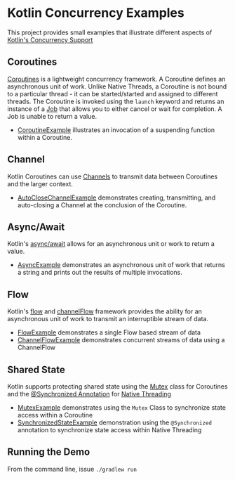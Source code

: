 # Kotlin Concurrency Examples
This project provides small examples that illustrate different aspects of 
[Kotlin's Concurrency Support](https://kotlinlang.org/docs/coroutines-guide.html)

## Coroutines
[Coroutines](https://kotlinlang.org/docs/coroutines-basics.html#your-first-coroutine) is a lightweight
concurrency framework.  A Coroutine defines an asynchronous unit of work.  Unlike 
Native Threads, a Coroutine is not bound to a particular thread - it can be started/started and assigned 
to different threads.  The Coroutine is invoked using the `launch` keyword and returns an instance of a 
[Job](https://kotlinlang.org/api/kotlinx.coroutines/kotlinx-coroutines-core/kotlinx.coroutines/-job/) that allows 
you to either cancel or wait for completion.  A Job is unable to return a value.

* [CoroutineExample](src/main/kotlin/developerx/examples/CoroutineExample.kt)
illustrates an invocation of a suspending function within a Coroutine.

## Channel
Kotlin Coroutines can use [Channels](https://kotlinlang.org/docs/channels.html#channel-basics) to
transmit data between Coroutines and the larger context.  

* [AutoCloseChannelExample](src/main/kotlin/developerx/examples/AutoCloseChannelExample.kt) demonstrates
creating, transmitting, and auto-closing a Channel at the conclusion of the Coroutine. 

## Async/Await 
Kotlin's [async/await](https://kotlinlang.org/docs/composing-suspending-functions.html#concurrent-using-async) allows for 
an asynchronous unit or work to return a value.

* [AsyncExample](src/main/kotlin/developerx/examples/AsyncExample.kt) demonstrates
an asynchronous unit of work that returns a string and prints out the results of multiple invocations.

## Flow
Kotlin's [flow](https://kotlinlang.org/docs/flow.html#flows) and 
[channelFlow](https://kotlinlang.org/api/kotlinx.coroutines/kotlinx-coroutines-core/kotlinx.coroutines.flow/channel-flow.html) framework provides the ability for an asynchronous unit of work to transmit
an interruptible stream of data.

* [FlowExample](src/main/kotlin/developerx/examples/FlowExample.kt) demonstrates a single Flow based stream of data 
* [ChannelFlowExample](src/main/kotlin/developerx/examples/ChannelFlowExample.kt) demonstrates
concurrent streams of data using a ChannelFlow

## Shared State
Kotlin supports protecting shared state using the 
[Mutex](https://kotlinlang.org/docs/shared-mutable-state-and-concurrency.html#mutual-exclusion) class
for Coroutines and the [@Synchronized Annotation](https://kotlinlang.org/api/latest/jvm/stdlib/kotlin.jvm/-synchronized/)
for [Native Threading](https://kotlinlang.org/api/latest/jvm/stdlib/kotlin.concurrent/thread.html)

* [MutexExample](src/main/kotlin/developerx/examples/MutexExample.kt) demonstrates using the `Mutex`
Class to synchronize state access within a Coroutine
* [SynchronizedStateExample](src/main/kotlin/developerx/examples/SynchronizedStateExample.kt) demonstration
using the `@Synchronized` annotation to synchronize state access within Native Threading

## Running the Demo
From the command line, issue `./gradlew run`
